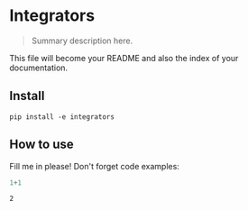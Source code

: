 # Integrators
> Summary description here.


This file will become your README and also the index of your documentation.

## Install

`pip install -e integrators`

## How to use

Fill me in please! Don't forget code examples:

```python
1+1
```




    2


